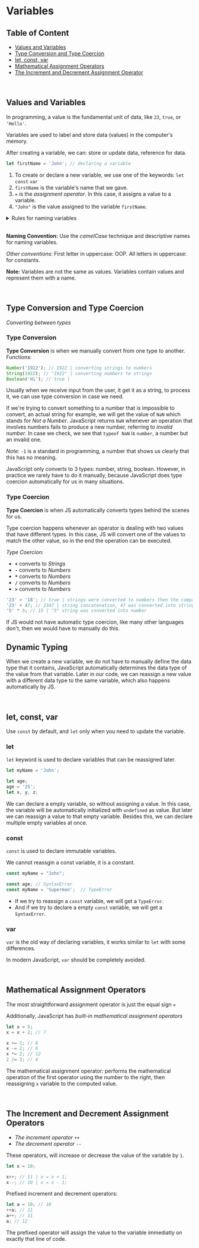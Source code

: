 # Variables

## Table of Content

- [Values and Variables](#values-and-variables)
- [Type Conversion and Type Coercion](#type-conversion-and-type-coercion)
- [let, const, var](#let-const-var)
- [Mathematical Assignment Operators](#mathematical-assignment-operators)
- [The Increment and Decrement Assignment Operator](#the-increment-and-decrement-assignment-operators)

<br>

## Values and Variables

In programming, a value is the fundamental unit of data, like `23`, `true`, or `'Hello'`.

Variables are used to label and store data (values) in the computer's memory.

After creating a variable, we can: store or update data, reference for data.

```js
let firstName = 'John'; // declaring a variable
```

1. To create or declare a new variable, we use one of the keywords: `let` `const` `var`
2. `firstName` is the variable's name that we gave.
3. `=` is the _assignment operator_. In this case, it assigns a value to a variable.
4. `"John"` is the value assigned to the variable `firstName`.

<details>
<summary>Rules for naming variables</summary>

<br>

- Cannot start with a number.

<div></div>

- Can only contain: letters, numbers, dollar sign, underscore.

<div></div>

- Variable names are case sensitive.

<div></div>

- Don't use reserved JS keywords.

</details>

<br>

**Naming Convention:** Use the _camelCase_ technique and descriptive names for naming variables.

_Other conventions:_ First letter in uppercase: OOP. All letters in uppercase: for constants.

**Note:** Variables are not the same as values. Variables contain values and represent them with a name.

<br>

## Type Conversion and Type Coercion

_Converting between types_

### Type Conversion

**Type Conversion** is when we manually convert from one type to another. Functions:

```js
Number('1922'); // 1922 | converting strings to numbers
String(1922); // "1922" | converting numbers to strings
Boolean('Hi'); // true |
```

Usually when we receive input from the user, it get it as a string, to process it, we can use type conversion in case we need.

If we're trying to convert something to a number that is impossible to convert, an actual string for example, we will get the value of `NaN` which stands for _Not a Number_. JavaScript returns `NaN` whenever an operation that involves numbers fails to produce a new number, referring to _invalid number_. In case we check, we see that `typeof NaN` is `number`, a number but an invalid one.

_Note:_ `-1` is a standard in programming, a number that shows us clearly that this has no meaning.

JavaScript only converts to 3 types: number, string, boolean. However, in practice we rarely have to do it manually, because JavaScript does type coercion automatically for us in many situations.

### Type Coercion

**Type Coercion** is when JS automatically converts types behind the scenes for us.

Type coercion happens whenever an operator is dealing with two values that have different types. In this case, JS will convert one of the values to match the other value, so in the end the operation can be executed.

_Type Coercion:_

- **`+`** converts to _Strings_
- **`-`** converts to _Numbers_
- **`*`** converts to _Numbers_
- **`/`** converts to _Numbers_
- **`>`** converts to _Numbers_

```js
'23' > '18'; // true | strings were converted to numbers then the comparison was made
'23' + 47; // 2347 | string concatenation, 47 was converted into string
'5' * 3; // 15 | "5" string was converted into number
```

If JS would not have automatic type coercion, like many other languages don't, then we would have to manually do this.

## Dynamic Typing

When we create a new variable, we do not have to manually define the data type that it contains, JavaScript automatically determines the data type of the value from that variable. Later in our code, we can reassign a new value with a different data type to the same variable, which also happens automatically by JS.

<br>

## let, const, var

Use `const` by default, and `let` only when you need to update the variable.

### let

`let` keyword is used to declare variables that can be reassigned later.

```js
let myName = 'John';

let age;
age = '25';
let x, y, z;
```

We can declare a empty variable, so without assigning a value. In this case, the variable will be automatically initialized with `undefined` as value. But later we can reassign a value to that empty variable. Besides this, we can declare multiple empty variables at once.

### const

`const` is used to declare immutable variables.

We cannot reassgin a const variable, it is a constant.

```js
const myName = "John";

const age; // SyntaxError
const myName = 'Superman';  // TypeError
```

- If we try to reassign a `const` variable, we will get a `TypeError`.
- And if we try to declare a empty `const` variable, we will get a `SyntaxError`.

### var

`var` is the old way of declaring variables, it works similar to `let` with some differences.

In modern JavaScript, `var` should be completely avoided.

<br>

## Mathematical Assignment Operators

The most straightforward assignment operator is just the equal sign `=`

Additionally, JavaScript has _built-in mathematical assignment operators_

```js
let x = 5;
x = x + 2; // 7

x += 1; // 8
x -= 2; // 6
x *= 2; // 12
2 /= 3; // 4
```

The mathematical assignment operator: performs the mathematical operation of the first operator using the number to the right, then reassigning `x` variable to the computed value.

<br>

## The Increment and Decrement Assignment Operators

- _The increment operator_ `++`
- _The decrement operator_ `--`

These operators, will increase or decrease the value of the variable by `1`.

```js
let x = 10;

x++; // 11 | x = x + 1;
x--; // 10 | x = x - 1;
```

Prefixed increment and decrement operators:

```js
let a = 10; // 10
++a; // 11
a++; // 11
a; // 12
```

The prefixed operator will assign the value to the variable immediatly on exactly that line of code.

<br>
